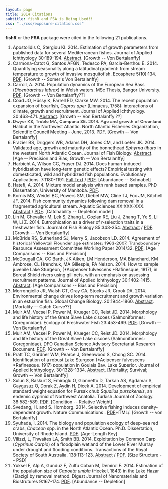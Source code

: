 ```yaml
---
layout: page
title: 2014 Citations
subtitle: fishR and FSA is Being Used!!
css: "../css/exposure-citation.css"
---
```


**fishR** or the **FSA** package were cited in the following <span id="contact-div">21</span> publications.

1. Apostolidis C, Stergiou KI.  2014.  Estimation of growth parameters from published data for several Mediterranean fishes.  Journal of Applied Ichthyology 30:189-194.  [Abstract](http://onlinelibrary.wiley.com/doi/10.1111/jai.12303/abstract?deniedAccessCustomisedMessage=&userIsAuthenticated=false). [Growth -- Von Bertalanffy]
1. Carmona-Catot G, Santos AFGN, Tedesco PA, Garcia-Berthou E.  2014.  Quantifying seasonality along a latitudinal gradient: from stream temperature to growth of invasive mosquitofish.  Ecosphere 5(10):134.  [PDF](http://tedesco1.free.fr/Carmona%20et%20al%202014.pdf). [Growth -- Somer's Von Bertalanffy]
1. Carroll, A.  2014.  Population dynamics of the European Sea Bass (*Dicentrarchus labrax*) in Welsh waters.  MSc Thesis, Bangor University.  [PDF](http://fisheries-conservation.bangor.ac.uk/wales/documents/ThesisCARROLL_ABI_MEP_bass.pdf). [Growth -- Von Bertalanffy??]
1. Coad JO, Hüssy K, Farrell ED, Clarke MW.  2014.  The recent population expansion of boarfish, *Capros aper* (Linnaeus, 1758): interactions of climate, growth and recruitment. Journal of Applied Ichthyology. 30:463-471.  [Abstract](http://onlinelibrary.wiley.com/doi/10.1111/jai.12412/abstract).  [Growth -- Von Bertalanffy ??]
1. Dwyer KS, Treble MA, Campana SE.  2014.  Age and growth of Greenland Halibut in the Northwest Atlantic.  North Atlantic Fisheries Organization, Scientific Council Meeting - June, 2013.  [PDF](http://archive.nafo.int/open/sc/2013/scr13-045.pdf).  [Growth -- Von Bertalanffy]
1. Frazier BS, Driggers WB, Adams DH, Jones CM, and Loefer JK.  2014.  Validated age, growth and maturity of the bonnethead *Sphyrna tiburo* in the western North Atlantic Ocean. Journal of Fish Biology.  [Abstract](http://onlinelibrary.wiley.com/doi/10.1111/jfb.12450/abstract;jsessionid=3D5F060A263132A70C4E8C29F2786F63.f02t04?deniedAccessCustomisedMessage=&userIsAuthenticated=false).  [Age -- Precision and Bias; Growth -- Von Bertalanffy]
1. Harbicht A, Wilson CC, Fraser DJ.  2014.  Does human-induced hybridization have long-term genetic effects? Empirical testing with domesticated, wild and hybridized fish populations.  Evolutionary Applications.  7:1180-1191.  [Full Text](http://onlinelibrary.wiley.com/doi/10.1111/eva.12199/full) / [PDF](http://onlinelibrary.wiley.com/doi/10.1111/eva.12199/pdf).  [Abundance -- Schnabel]
1. Hatefi, A.  2014.  Mixture model analysis with rank based samples.  PhD Dissertation, University of Manitoba.  [PDF](http://mspace.lib.umanitoba.ca/handle/1993/23849).
1. Kornis MS, Weidel BC, Powers SM, Diebel MW, Cline TJ, Fox JM, Kitchell JF.  2014.  Fish community dynamics following dam removal in a fragmented agricultural stream.  Aquatic Sciences XX:XXX-XXX.  [Abstract](http://link.springer.com/article/10.1007%2Fs00027-014-0391-2) / [PDF](http://scholar.google.com/scholar_url?url=http://www.researchgate.net/profile/Matthew_Kornis/publication/269931478_Fish_community_dynamics_following_dam_removal_in_a_fragmented_agricultural_stream/links/5499e3b10cf2d6581ab15621.pdf&hl=en&sa=X&scisig=AAGBfm0Ps4Sc3IQNeY3S1TSePIDSxvMLmg&oi=scholaralrt).  [Catchability -- Depletion model]
1. Lin M, Chevalier M, Lek S, Zhang L, Gozlan RE, Liu J, Zhang T, Ye S, Li W, Li Z.  2014.  Eutrophication as a driver of r‐selection traits in a freshwater fish.  Journal of Fish Biology 85:343-354.  [Abstract](http://onlinelibrary.wiley.com/doi/10.1111/jfb.12426/abstract) / [PDF](https://www.researchgate.net/publication/263100923_Eutrophication_as_a_driver_of_r-selection_traits_in_a_freshwater_fish).  [Growth -- Von Bertalanffy]
1. McBride RS, Sutherland SJ, Merry S, Jacobson LD.  2014.  Agreement of historical Yellowtail Flounder age estimates:  1963-2007.  Transboundary Resource Assessment Committee Working Paper 2014/32.  [PDF](http://www.nefsc.noaa.gov/TRAC-Public/32-McBride_Agreement_Historic_Ages_YTFL.pdf).  [Age Comparisons -- Bias and Precision]
1. McDougall CA, CC Barth, JK Aiken, LM Henderson, MA Blanchard, KM Ambrose, CL Hrenchuk, MA Gillespie, PA Nelson.  2014.  How to sample juvenile Lake Sturgeon, (*Acipenser fulvescens *Rafinesque, 1817), in Boreal Shield rivers using gill nets, with an emphasis on assessing recruitment patterns.  Journal of Applied Ichthyology 30:1402-1415. [Abstract](http://onlinelibrary.wiley.com/doi/10.1111/jai.12581/abstract).  [Age Comparisons -- Bias and Precision]
1. Morrongiello JR, Walsh CT, Gray CA, Stocks JR, Crook DA.  2014.  Environmental change drives long‐term recruitment and growth variation in an estuarine fish.  Global Change Biology.  20:1944-1860.  [Abstract](http://onlinelibrary.wiley.com/doi/10.1111/gcb.12545/abstract).  [Mortality -- Catch Curve??]
1. Muir AM, Vecsei P, Power M, Krueger CC, Reist JD.  2014.  Morphology and life history of the Great Slave Lake ciscoes (Salmoniformes: Coregonidae).  Ecology of Freshwater Fish 23:453-469.  [PDF](http://onlinelibrary.wiley.com/doi/10.1111/eff.12098/pdf).  [Growth -- Von Bertalanffy]
1. Muir AM, Vecsei P, Power M, Krueger CC, Reist JD.  2014.  Morphology and life history of the Great Slave Lake ciscoes (Salmoniformes: Coregonidae).  DFO Canadian Science Advisory Secretariat Research Document.  [PDF](http://www.dfo-mpo.gc.ca/Library/352541.pdf).  [Growth -- Von Bertalanffy]
1. Pratt TC, Gardner WM, Pearce J, Greenwood S, Chong SC.  2014.  Identification of a robust Lake Sturgeon (*Acipenser fulvescens *Rafinesque, 1917) population in Goulais Bay, Lake Superior.  Journal of Applied Ichthyology.  30:1328-1334.  [Abstract](http://onlinelibrary.wiley.com/doi/10.1111/jai.12566/abstract).  [Mortality; Survival; Growth -- Von Bertalanffy]
1. Sulun S, Baskurt S, Emiroglu O, Giannetto D, Tarkan AS, Agdamar S, Gaygusuz O, Dorak Z, Aydin H, Dicek A.  2014.  Development of empirical standard weight equation for Pursak chub *Squalius pursakensis*, an endemic cyprinid of Northwest Anatolia.  Turkish Journal of Zoology.  38:582-589.  [PDF](http://online.journals.tubitak.gov.tr/openAcceptedDocument.htm?fileID=397598&no=84714).  [Condition -- Relative Weight]
1. Svedang, H. and S. Hornborg.  2014.  Selective fishing induces density-dependent growth.  Nature Communications .  [PDF](http://www.nature.com/ncomms/2014/140612/ncomms5152/full/ncomms5152.html)HTML/[](http://www.nature.com/ncomms/2014/140612/ncomms5152/pdf/ncomms5152.pdf).  [Growth -- von Bertalanffy]
1. Syuhada, I.  2014.  The biology and population ecology of deep-sea red crabs, *Chaceon* spp. in the North Atlantic Ocean.  Ph.D. Dissertation, University of Rhode Island.  [PDF](http://digitalcommons.uri.edu/cgi/viewcontent.cgi?article=1263&context=oa_diss&sei-redir=1&referer=http%3A%2F%2Fscholar.google.com%2Fscholar_url%3Fhl%3Den%26q%3Dhttp%3A%2F%2Fdigitalcommons.uri.edu%2Fcgi%2Fviewcontent.cgi%253Farticle%253D1263%2526context%253Doa_diss%26sa%3DX%26scisig%3DAAGBfm31TWy8iOsz0HII7vlcMWINuStl4Q%26oi%3Dscholaralrt#search=%22http%3A%2F%2Fdigitalcommons.uri.edu%2Fcgi%2Fviewcontent.cgi%3Farticle%3D1263%26context%3Doa_diss%22).  [Age-Length Key]
1. Vilizzi, L, Thwaites LA, Smith BB.  2014.  Exploitation by Common Carp (*Cyprinus Carpio*) of a floodplain wetland of the Lower River Murray under drought and flooding conditions.  Transactions of the Royal Society of South Australia. 138:113-123.  [Abstract](http://www.ingentaconnect.com/content/rssa/trssa/2014/00000138/00000001/art00005) / [PDF](https://www.researchgate.net/publication/259009826_Exploitation_by_common_carp_(Cyprinus_carpio)_of_a_floodplain_wetland_of_the_lower_River_Murray_under_drought_and_flooding_conditions).  [Size Structure -- PSD]
1. Yuksel F, Alp A, Gunduz F, Zulfu Coban M, Demirol F.  2014.  Estimation of the population size of *Capoeta umbla* (Heckel, 1843) in the Lake Hazar (Elazig) by removal method.  Digest Journal of Nanomaterials and Biostrutures 9:167-174.  [PDF](http://www.chalcogen.ro/167_Fahrettin.pdf).  [Abundance -- Depletion]

